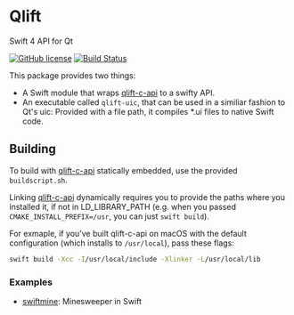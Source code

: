 # Qlift
Swift 4 API for Qt

[![GitHub license](https://img.shields.io/badge/license-MIT-blue.svg)](https://raw.githubusercontent.com/Longhanks/qlift-swift-example/master/LICENSE)
[![Build Status](https://travis-ci.org/Longhanks/qlift.svg?branch=master)](https://travis-ci.org/Longhanks/qlift)

This package provides two things:

 - A Swift module that wraps [qlift-c-api](https://github.com/Longhanks/qlift-c-api/) to a swifty API.
 - An executable called `qlift-uic`, that can be used in a similiar fashion to Qt's uic: Provided with a file path, it compiles *.ui files to native Swift code.

## Building

To build with [qlift-c-api](https://github.com/Longhanks/qlift-c-api/) statically embedded, use the provided `buildscript.sh`.

Linking [qlift-c-api](https://github.com/Longhanks/qlift-c-api/) dynamically requires you to provide the paths where you installed it, if not in LD_LIBRARY_PATH (e.g. when you passed `CMAKE_INSTALL_PREFIX=/usr`, you can just `swift build`).

For exmaple, if you've built qlift-c-api on macOS with the default configuration (which installs to `/usr/local`), pass these flags:

```bash
swift build -Xcc -I/usr/local/include -Xlinker -L/usr/local/lib
```

### Examples

 - [swiftmine](https://github.com/Longhanks/swiftmine "swiftmine"): Minesweeper in Swift

